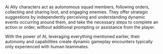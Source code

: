 Ai Ally characters act as autonomous squad members, following orders, collecting and sharing loot, and engaging enemies. They offer strategic suggestions by independently perceiving and understanding dynamic events occurring around them, and take the necessary steps to complete an action or order, without additional prompting or assistance from the player.

With the power of AI, leveraging everything mentioned earlier, their autonomy and capabilities create dynamic gameplay encounters typically only experienced with human teammates.
